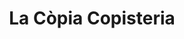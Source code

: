 ---
title: "La Còpia Copisteria"
url: /santa-coloma-de-gramenet/la-copia-copisteria/
shop: Kopieren
---
